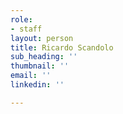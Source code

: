 ```yaml
---
role:
- staff
layout: person
title: Ricardo Scandolo
sub_heading: ''
thumbnail: ''
email: ''
linkedin: ''

---
```

